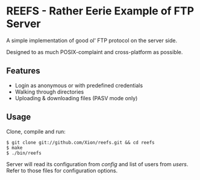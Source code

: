 # REEFS - Rather Eerie Example of FTP Server

A simple implementation of good ol' FTP protocol on the server side.

Designed to as much POSIX-complaint and cross-platform as possible.

## Features

* Login as anonymous or with predefined credentials
* Walking through directories
* Uploading & downloading files (PASV mode only)

## Usage

Clone, compile and run:

    $ git clone git://github.com/Xion/reefs.git && cd reefs
    $ make
    $ ./bin/reefs

Server will read its configuration from _config_ and list of users from _users_.
Refer to those files for configuration options.
